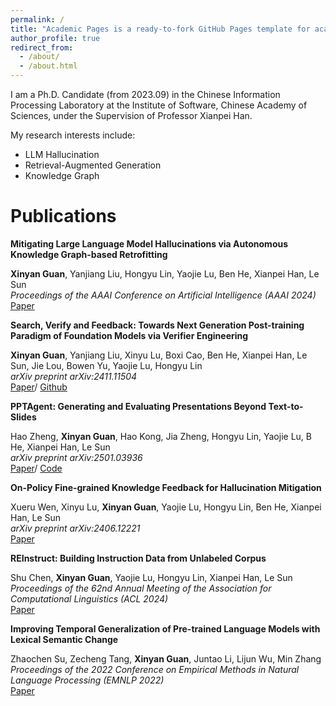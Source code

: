 ```yaml
---
permalink: /
title: "Academic Pages is a ready-to-fork GitHub Pages template for academic personal websites"
author_profile: true
redirect_from: 
  - /about/
  - /about.html
---
```


I am a Ph.D. Candidate (from 2023.09) in the Chinese Information Processing Laboratory at the Institute of Software, Chinese Academy of Sciences, under the Supervision of Professor Xianpei Han.

My research interests include:

* LLM Hallucination
* Retrieval-Augmented Generation
* Knowledge Graph


# Publications

**Mitigating Large Language Model Hallucinations via Autonomous Knowledge Graph-based Retrofitting**

**Xinyan Guan**, Yanjiang Liu, Hongyu Lin, Yaojie Lu, Ben He, Xianpei Han, Le Sun  
*Proceedings of the AAAI Conference on Artificial Intelligence (AAAI 2024)*  
[Paper](https://arxiv.org/abs/2311.13314)

**Search, Verify and Feedback: Towards Next Generation Post-training Paradigm of Foundation Models via Verifier Engineering**

**Xinyan Guan**, Yanjiang Liu, Xinyu Lu, Boxi Cao, Ben He, Xianpei Han, Le Sun, Jie Lou, Bowen Yu, Yaojie Lu, Hongyu Lin  
*arXiv preprint arXiv:2411.11504*  
[Paper](https://arxiv.org/abs/2411.11504)/ [Github](https://github.com/icip-cas/Verifier-Engineering/tree/main)

**PPTAgent: Generating and Evaluating Presentations Beyond Text-to-Slides**

Hao Zheng, **Xinyan Guan**, Hao Kong, Jia Zheng, Hongyu Lin, Yaojie Lu, B He, Xianpei Han, Le Sun  
*arXiv preprint arXiv:2501.03936*  
[Paper](https://arxiv.org/abs/2501.03936)/ [Code](https://github.com/icip-cas/PPTAgent)

**On-Policy Fine-grained Knowledge Feedback for Hallucination Mitigation**

Xueru Wen, Xinyu Lu, **Xinyan Guan**, Yaojie Lu, Hongyu Lin, Ben He, Xianpei Han, Le Sun  
*arXiv preprint arXiv:2406.12221*  
[Paper](https://arxiv.org/abs/2406.12221)

**REInstruct: Building Instruction Data from Unlabeled Corpus**

Shu Chen, **Xinyan Guan**, Yaojie Lu, Hongyu Lin, Xianpei Han, Le Sun  
*Proceedings of the 62nd Annual Meeting of the Association for Computational Linguistics (ACL 2024)*  
[Paper](https://arxiv.org/abs/2408.10663)

**Improving Temporal Generalization of Pre-trained Language Models with Lexical Semantic Change**

Zhaochen Su, Zecheng Tang, **Xinyan Guan**, Juntao Li, Lijun Wu, Min Zhang  
*Proceedings of the 2022 Conference on Empirical Methods in Natural Language Processing (EMNLP 2022)*  
[Paper](https://arxiv.org/abs/2210.17127) 
